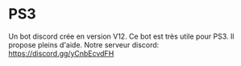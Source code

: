 # PS3
Un bot discord crée en version V12. 
Ce bot est très utile pour PS3. Il propose pleins d'aide.
Notre serveur discord: https://discord.gg/yCnbEcvdFH
